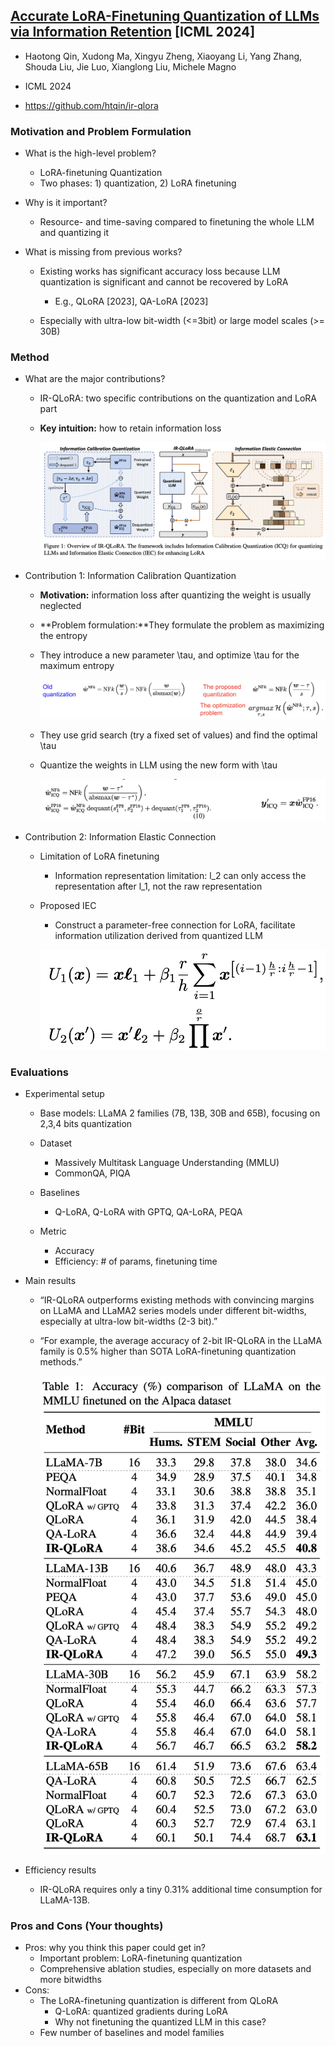 ## [Accurate LoRA-Finetuning Quantization of LLMs via Information Retention](https://arxiv.org/abs/2402.05445) [ICML 2024]

* Haotong Qin, Xudong Ma, Xingyu Zheng, Xiaoyang Li, Yang Zhang, Shouda Liu, Jie Luo, Xianglong Liu, Michele Magno

* ICML 2024

* https://github.com/htqin/ir-qlora

### Motivation and Problem Formulation

* What is the high-level problem?
  * LoRA-finetuning Quantization
  * Two phases: 1) quantization, 2) LoRA finetuning

* Why is it important?
  * Resource- and time-saving compared to finetuning the whole LLM and quantizing it

* What is missing from previous works?
  * Existing works has significant accuracy loss because LLM quantization is significant and cannot be recovered by LoRA
    * E.g., QLoRA [2023], QA-LoRA [2023]

  * Especially with ultra-low bit-width (<=3bit) or large model scales (>= 30B)


### Method

* What are the major contributions?

  * IR-QLoRA: two specific contributions on the quantization and LoRA part

  * **Key intuition:** how to retain information loss

    ![method](./method.png)

* Contribution 1: Information Calibration Quantization

  * **Motivation:** information loss after quantizing the weight is usually neglected

  * **Problem formulation:**They formulate the problem as maximizing the entropy

  * They introduce a new parameter \tau, and optimize \tau for the maximum entropy

    ![contribution1](./contribution1.png)

  * They use grid search (try a fixed set of values) and find the optimal \tau

  * Quantize the weights in LLM using the new form with \tau

    ![new_quantization](./new_quantization.png)

* Contribution 2: Information Elastic Connection

  * Limitation of LoRA finetuning

    * Information representation limitation: l_2 can only access the representation after l_1, not the raw representation

  * Proposed IEC

    * Construct a parameter-free connection for LoRA, facilitate information utilization derived from quantized LLM 

    ![contribution2](./contribution2.png)


### Evaluations

* Experimental setup

  * Base models: LLaMA 2 families (7B, 13B, 30B and 65B), focusing on 2,3,4 bits quantization
  * Dataset
    * Massively Multitask Language Understanding (MMLU)
    * CommonQA, PIQA

  * Baselines
    * Q-LoRA, Q-LoRA with GPTQ, QA-LoRA, PEQA

  * Metric
    * Accuracy
    * Efficiency: # of params, finetuning time

* Main results

  * “IR-QLoRA outperforms existing methods with convincing margins on LLaMA and LLaMA2 series models under different bit-widths, especially at ultra-low bit-widths (2-3 bit).”

  * “For example, the average accuracy of 2-bit IR-QLoRA in the LLaMA family is 0.5% higher than SOTA LoRA-finetuning quantization methods.”

    ![results](./results.png)

* Efficiency results

  * IR-QLoRA requires only a tiny 0.31% additional time consumption for LLaMA-13B. 


### Pros and Cons (Your thoughts)

* Pros: why you think this paper could get in?
  * Important problem: LoRA-finetuning quantization
  * Comprehensive ablation studies, especially on more datasets and more bitwidths
* Cons: 
  * The LoRA-finetuning quantization is different from QLoRA
    * Q-LoRA: quantized gradients during LoRA
    * Why not finetuning the quantized LLM in this case?
  * Few number of baselines and model families